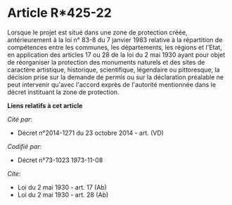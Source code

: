 # Article R*425-22

Lorsque le projet est situé dans une zone de protection créée, antérieurement à la loi n° 83-8 du 7 janvier 1983 relative à
la répartition de compétences entre les communes, les départements, les régions et l'Etat, en application des articles 17 ou
28 de la loi du 2 mai 1930 ayant pour objet de réorganiser la protection des monuments naturels et des sites de caractère
artistique, historique, scientifique, légendaire ou pittoresque, la décision prise sur la demande de permis ou sur la
déclaration préalable ne peut intervenir qu'avec l'accord exprès de l'autorité mentionnée dans le décret instituant la zone
de protection.

**Liens relatifs à cet article**

_Cité par_:

  - Décret n°2014-1271 du 23 octobre 2014 - art. (VD)

_Codifié par_:

  - Décret n°73-1023 1973-11-08

_Cite_:

  - Loi du 2 mai 1930 - art. 17 (Ab)
  - Loi du 2 mai 1930 - art. 28 (Ab)
